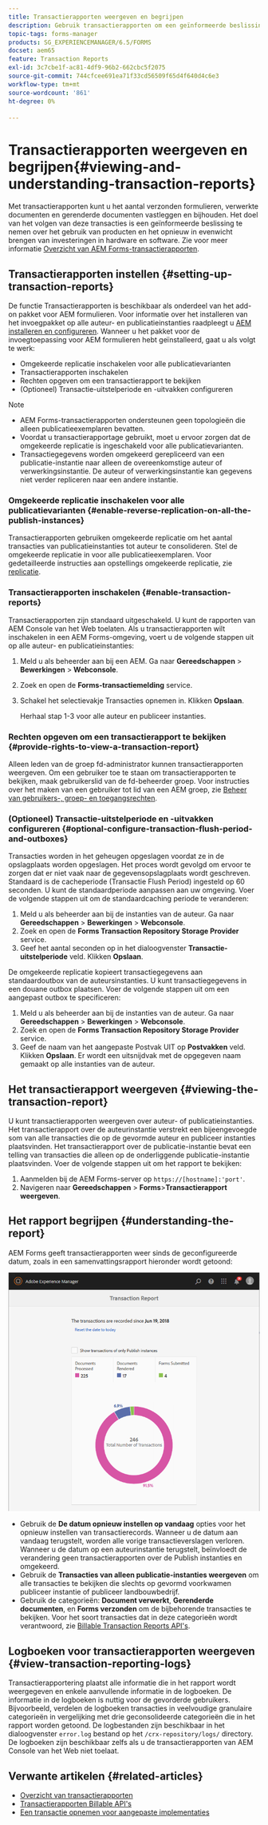 ```yaml
---
title: Transactierapporten weergeven en begrijpen
description: Gebruik transactierapporten om een geïnformeerde beslissing te nemen over het gebruik van producten en het opnieuw in evenwicht brengen van investeringen in hardware en software.
topic-tags: forms-manager
products: SG_EXPERIENCEMANAGER/6.5/FORMS
docset: aem65
feature: Transaction Reports
exl-id: 3c7cbe1f-ac81-4df9-96b2-662cbc5f2075
source-git-commit: 744cfcee691ea71f33cd56509f65d4f640d4c6e3
workflow-type: tm+mt
source-wordcount: '861'
ht-degree: 0%

---
```


# Transactierapporten weergeven en begrijpen{#viewing-and-understanding-transaction-reports}

Met transactierapporten kunt u het aantal verzonden formulieren, verwerkte documenten en gerenderde documenten vastleggen en bijhouden. Het doel van het volgen van deze transacties is een geïnformeerde beslissing te nemen over het gebruik van producten en het opnieuw in evenwicht brengen van investeringen in hardware en software. Zie voor meer informatie [Overzicht van AEM Forms-transactierapporten](../../forms/using/transaction-reports-overview.md).

## Transactierapporten instellen  {#setting-up-transaction-reports}

De functie Transactierapporten is beschikbaar als onderdeel van het add-on pakket voor AEM formulieren. Voor informatie over het installeren van het invoegpakket op alle auteur- en publicatieinstanties raadpleegt u [AEM installeren en configureren](/help/forms/using/installing-configuring-aem-forms-osgi.md). Wanneer u het pakket voor de invoegtoepassing voor AEM formulieren hebt geïnstalleerd, gaat u als volgt te werk:

* Omgekeerde replicatie inschakelen voor alle publicatievarianten
* Transactierapporten inschakelen
* Rechten opgeven om een transactierapport te bekijken
* (Optioneel) Transactie-uitstelperiode en -uitvakken configureren [](/help/forms/using/installing-configuring-aem-forms-osgi.md)

>[!NOTE]
>
>* AEM Forms-transactierapporten ondersteunen geen topologieën die alleen publicatieexemplaren bevatten.
>* Voordat u transactierapportage gebruikt, moet u ervoor zorgen dat de omgekeerde replicatie is ingeschakeld voor alle publicatievarianten.
>* Transactiegegevens worden omgekeerd gerepliceerd van een publicatie-instantie naar alleen de overeenkomstige auteur of verwerkingsinstantie. De auteur of verwerkingsinstantie kan gegevens niet verder repliceren naar een andere instantie.
>

### Omgekeerde replicatie inschakelen voor alle publicatievarianten {#enable-reverse-replication-on-all-the-publish-instances}

Transactierapporten gebruiken omgekeerde replicatie om het aantal transacties van publicatieinstanties tot auteur te consolideren. Stel de omgekeerde replicatie in voor alle publicatieexemplaren. Voor gedetailleerde instructies aan opstellings omgekeerde replicatie, zie [replicatie](/help/sites-deploying/replication.md).

### Transactierapporten inschakelen {#enable-transaction-reports}

Transactierapporten zijn standaard uitgeschakeld. U kunt de rapporten van AEM Console van het Web toelaten. Als u transactierapporten wilt inschakelen in een AEM Forms-omgeving, voert u de volgende stappen uit op alle auteur- en publicatieinstanties:

1. Meld u als beheerder aan bij een AEM. Ga naar **Gereedschappen** > **Bewerkingen** > **Webconsole**.
1. Zoek en open de **Forms-transactiemelding** service.
1. Schakel het selectievakje Transacties opnemen in. Klikken **Opslaan**.

   Herhaal stap 1-3 voor alle auteur en publiceer instanties.

### Rechten opgeven om een transactierapport te bekijken {#provide-rights-to-view-a-transaction-report}

Alleen leden van de groep fd-administrator kunnen transactierapporten weergeven. Om een gebruiker toe te staan om transactierapporten te bekijken, maak gebruikerslid van de fd-beheerder groep. Voor instructies over het maken van een gebruiker tot lid van een AEM groep, zie [Beheer van gebruikers-, groep- en toegangsrechten](/help/sites-administering/user-group-ac-admin.md).

### (Optioneel) Transactie-uitstelperiode en -uitvakken configureren {#optional-configure-transaction-flush-period-and-outboxes}

Transacties worden in het geheugen opgeslagen voordat ze in de opslagplaats worden opgeslagen. Het proces wordt gevolgd om ervoor te zorgen dat er niet vaak naar de gegevensopslagplaats wordt geschreven. Standaard is de cacheperiode (Transactie Flush Period) ingesteld op 60 seconden. U kunt de standaardperiode aanpassen aan uw omgeving. Voer de volgende stappen uit om de standaardcaching periode te veranderen:

1. Meld u als beheerder aan bij de instanties van de auteur. Ga naar **Gereedschappen** > **Bewerkingen** > **Webconsole**.
1. Zoek en open de **Forms Transaction Repository Storage Provider** service.
1. Geef het aantal seconden op in het dialoogvenster **Transactie-uitstelperiode** veld. Klikken **Opslaan**.

De omgekeerde replicatie kopieert transactiegegevens aan standaardoutbox van de auteursinstanties. U kunt transactiegegevens in een douane outbox plaatsen. Voer de volgende stappen uit om een aangepast outbox te specificeren:

1. Meld u als beheerder aan bij de instanties van de auteur. Ga naar **Gereedschappen** > **Bewerkingen** > **Webconsole**.
1. Zoek en open de **Forms Transaction Repository Storage Provider** service.
1. Geef de naam van het aangepaste Postvak UIT op **Postvakken** veld. Klikken **Opslaan**. Er wordt een uitsnijdvak met de opgegeven naam gemaakt op alle instanties van de auteur.

## Het transactierapport weergeven {#viewing-the-transaction-report}

U kunt transactierapporten weergeven over auteur- of publicatieinstanties. Het transactierapport over de auteurinstantie verstrekt een bijeengevoegde som van alle transacties die op de gevormde auteur en publiceer instanties plaatsvinden. Het transactierapport over de publicatie-instantie bevat een telling van transacties die alleen op de onderliggende publicatie-instantie plaatsvinden. Voer de volgende stappen uit om het rapport te bekijken:

1. Aanmelden bij de AEM Forms-server op `https://[hostname]:'port'`.
1. Navigeren naar **Gereedschappen** > **Forms**>**Transactierapport weergeven**.

## Het rapport begrijpen {#understanding-the-report}

AEM Forms geeft transactierapporten weer sinds de geconfigureerde datum, zoals in een samenvattingsrapport hieronder wordt getoond:

![sample-transaction-report-auteur](assets/sample-transaction-report-author.png)

* Gebruik de **De datum opnieuw instellen op vandaag** opties voor het opnieuw instellen van transactierecords. Wanneer u de datum aan vandaag terugstelt, worden alle vorige transactieverslagen verloren. Wanneer u de datum op een auteurinstantie terugstelt, beïnvloedt de verandering geen transactierapporten over de Publish instanties en omgekeerd.
* Gebruik de **Transacties van alleen publicatie-instanties weergeven** om alle transacties te bekijken die slechts op gevormd voorkwamen publiceer instantie of publiceer landbouwbedrijf.
* Gebruik de categorieën: **Document verwerkt**, **Gerenderde documenten**, en **Forms verzonden** om de bijbehorende transacties te bekijken. Voor het soort transacties dat in deze categorieën wordt verantwoord, zie [Billable Transaction Reports API&#39;s](../../forms/using/transaction-reports-billable-apis.md).

## Logboeken voor transactierapporten weergeven {#view-transaction-reporting-logs}

Transactierapportering plaatst alle informatie die in het rapport wordt weergegeven en enkele aanvullende informatie in de logboeken. De informatie in de logboeken is nuttig voor de gevorderde gebruikers. Bijvoorbeeld, verdelen de logboeken transacties in veelvoudige granulaire categorieën in vergelijking met drie geconsolideerde categorieën die in het rapport worden getoond. De logbestanden zijn beschikbaar in het dialoogvenster `error.log` bestand op het `/crx-repository/logs/` directory. De logboeken zijn beschikbaar zelfs als u de transactierapporten van AEM Console van het Web niet toelaat.

## Verwante artikelen {#related-articles}

* [Overzicht van transactierapporten](../../forms/using/transaction-reports-overview.md)
* [Transactierapporten Billable API&#39;s](../../forms/using/transaction-reports-billable-apis.md)
* [Een transactie opnemen voor aangepaste implementaties](/help/forms/using/record-transaction-custom-implementation.md)
